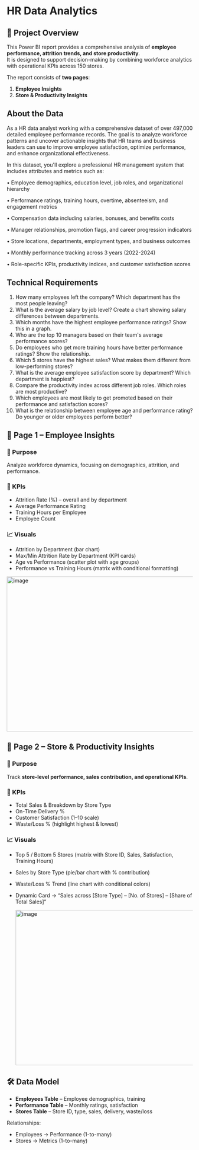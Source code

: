 # HR Data Analytics

## 📌 Project Overview  
This Power BI report provides a comprehensive analysis of **employee performance, attrition trends, and store productivity**.  
It is designed to support decision-making by combining workforce analytics with operational KPIs across 150 stores.  

The report consists of **two pages**:  
1. **Employee Insights**  
2. **Store & Productivity Insights**  


## About the Data
As a HR data analyst working with a comprehensive dataset of over 497,000 detailed employee performance records. The goal is to analyze workforce patterns and uncover actionable insights that HR teams and business leaders can use to improve employee satisfaction, optimize performance, and enhance organizational effectiveness.

In this dataset, you'll explore a professional HR management system that includes attributes and metrics such as:

•	Employee demographics, education level, job roles, and organizational hierarchy

•	Performance ratings, training hours, overtime, absenteeism, and engagement metrics

•	Compensation data including salaries, bonuses, and benefits costs

•	Manager relationships, promotion flags, and career progression indicators

•	Store locations, departments, employment types, and business outcomes

•	Monthly performance tracking across 3 years (2022-2024)

•	Role-specific KPIs, productivity indices, and customer satisfaction scores


## Technical Requirements
1. How many employees left the company? Which department has the most people leaving?
2. What is the average salary by job level? Create a chart showing salary differences between departments.
3. Which months have the highest employee performance ratings? Show this in a graph.
4. Who are the top 10 managers based on their team's average performance scores?
5. Do employees who get more training hours have better performance ratings? Show the relationship.
6. Which 5 stores have the highest sales? What makes them different from low-performing stores?
7. What is the average employee satisfaction score by department? Which department is happiest?
8. Compare the productivity index across different job roles. Which roles are most productive?
9. Which employees are most likely to get promoted based on their performance and satisfaction scores?
10. What is the relationship between employee age and performance rating? Do younger or older employees perform better?


## 🧩 Page 1 – Employee Insights  

### 🎯 Purpose  
Analyze workforce dynamics, focusing on demographics, attrition, and performance.  

### 🔑 KPIs  
- Attrition Rate (%) – overall and by department  
- Average Performance Rating  
- Training Hours per Employee  
- Employee Count  

### 📈 Visuals  
- Attrition by Department (bar chart)  
- Max/Min Attrition Rate by Department (KPI cards)  
- Age vs Performance (scatter plot with age groups)  
- Performance vs Training Hours (matrix with conditional formatting)  

<img width="746" height="418" alt="image" src="https://github.com/user-attachments/assets/56567c8d-62ae-4865-b04e-f8a6464b516b" />


## 🧩 Page 2 – Store & Productivity Insights  

### 🎯 Purpose  
Track **store-level performance, sales contribution, and operational KPIs**.  

### 🔑 KPIs  
- Total Sales & Breakdown by Store Type  
- On-Time Delivery %  
- Customer Satisfaction (1–10 scale)  
- Waste/Loss % (highlight highest & lowest)  

### 📈 Visuals  
- Top 5 / Bottom 5 Stores (matrix with Store ID, Sales, Satisfaction, Training Hours)  
- Sales by Store Type (pie/bar chart with % contribution)  
- Waste/Loss % Trend (line chart with conditional colors)  
- Dynamic Card → “Sales across [Store Type] – [No. of Stores] – [Share of Total Sales]”

  <img width="746" height="419" alt="image" src="https://github.com/user-attachments/assets/c6d76cc4-dd5c-42d7-8cf7-1a9eaad238fe" />


## 🛠️ Data Model  
- **Employees Table** – Employee demographics, training  
- **Performance Table** – Monthly ratings, satisfaction  
- **Stores Table** – Store ID, type, sales, delivery, waste/loss  

Relationships:  
- Employees → Performance (1-to-many)  
- Stores → Metrics (1-to-many)  
